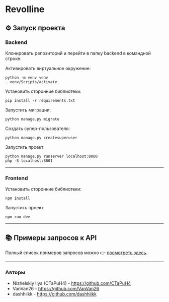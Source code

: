 # Revolline

## ⚙️ Запуск проекта
### Backend
Клонировать репозиторий и перейти в папку backend в командной строке.

Активировать виртуальное окружение:
```
python -m venv venv
. venv/Scripts/activate
```

Установить сторонние библиотеки:
```
pip install -r requirements.txt
```

Запустить миграции:
```
python manage.py migrate
```

Создать супер-пользователя:
```
python manage.py createsuperuser
```

Запустить проект:
```
python manage.py runserver localhost:8000
php -S localhost:8001

```
---
### Frontend

Установить сторонние библиотеки:
```
npm install
```

Запустить проект:
```
npm run dev
```

---

## 📚 Примеры запросов к API

Полный список примеров запросов можно
👉 [посмотреть здесь](backend/api/docs/api_docs.md).

---

### Авторы
- Nizhelskiy Ilya (CTaPuH4) - https://github.com/CTaPuH4
- VanVan26 - https://github.com/VanVan26
- dashhiikk - https://github.com/dashhiikk